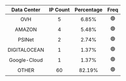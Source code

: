 | Data Center | IP Count | Percentage | Freq |
|:------------:|:--------:|:-----------:|:-----:|
| OVH | 5 | 6.85% | 🟢 |
| AMAZON | 4 | 5.48% | 🟢 |
| PSINet | 2 | 2.74% | 🟢 |
| DIGITALOCEAN | 1 | 1.37% | 🟢 |
| Google-Cloud | 1 | 1.37% | 🟢 |
| OTHER | 60 | 82.19% | 🟢 |